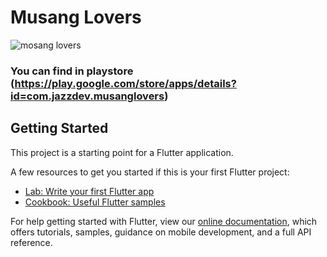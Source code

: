 # Musang Lovers
![mosang lovers](https://user-images.githubusercontent.com/113785858/204123506-7262d279-920a-4d27-b695-16de2fd333d4.png)


### You can find in playstore (https://play.google.com/store/apps/details?id=com.jazzdev.musanglovers)

## Getting Started

This project is a starting point for a Flutter application.

A few resources to get you started if this is your first Flutter project:

- [Lab: Write your first Flutter app](https://flutter.dev/docs/get-started/codelab)
- [Cookbook: Useful Flutter samples](https://flutter.dev/docs/cookbook)

For help getting started with Flutter, view our
[online documentation](https://flutter.dev/docs), which offers tutorials,
samples, guidance on mobile development, and a full API reference.
